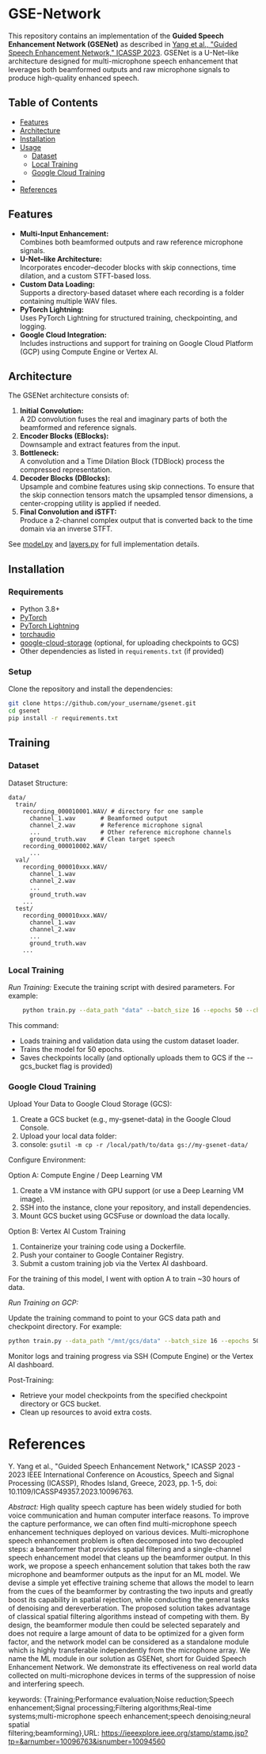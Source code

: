 # GSE-Network

This repository contains an implementation of the **Guided Speech Enhancement Network (GSENet)** as described in [Yang et al., "Guided Speech Enhancement Network," ICASSP 2023](https://ieeexplore.ieee.org/stamp/stamp.jsp?tp=&arnumber=10096763&isnumber=10094560). GSENet is a U-Net–like architecture designed for multi-microphone speech enhancement that leverages both beamformed outputs and raw microphone signals to produce high-quality enhanced speech.



## Table of Contents

- [Features](#features)
- [Architecture](#architecture)
- [Installation](#installation)
- [Usage](#usage)
  - [Dataset](#dataset)
  - [Local Training](#local-training)
  - [Google Cloud Training](#google-cloud-training)
- 
- [References](#references)

## Features

- **Multi-Input Enhancement:**  
  Combines both beamformed outputs and raw reference microphone signals.
- **U-Net–like Architecture:**  
  Incorporates encoder–decoder blocks with skip connections, time dilation, and a custom STFT-based loss.
- **Custom Data Loading:**  
  Supports a directory-based dataset where each recording is a folder containing multiple WAV files.
- **PyTorch Lightning:**  
  Uses PyTorch Lightning for structured training, checkpointing, and logging.
- **Google Cloud Integration:**  
  Includes instructions and support for training on Google Cloud Platform (GCP) using Compute Engine or Vertex AI.

## Architecture

The GSENet architecture consists of:

1. **Initial Convolution:**  
   A 2D convolution fuses the real and imaginary parts of both the beamformed and reference signals.
2. **Encoder Blocks (EBlocks):**  
   Downsample and extract features from the input.
3. **Bottleneck:**  
   A convolution and a Time Dilation Block (TDBlock) process the compressed representation.
4. **Decoder Blocks (DBlocks):**  
   Upsample and combine features using skip connections. To ensure that the skip connection tensors match the upsampled tensor dimensions, a center-cropping utility is applied if needed.
5. **Final Convolution and iSTFT:**  
   Produce a 2-channel complex output that is converted back to the time domain via an inverse STFT.

See [model.py](model.py) and [layers.py](layers.py) for full implementation details.

## Installation

### Requirements

- Python 3.8+
- [PyTorch](https://pytorch.org/)
- [PyTorch Lightning](https://www.pytorchlightning.ai/)
- [torchaudio](https://pytorch.org/audio/)
- [google-cloud-storage](https://pypi.org/project/google-cloud-storage/) (optional, for uploading checkpoints to GCS)
- Other dependencies as listed in `requirements.txt` (if provided)

### Setup

Clone the repository and install the dependencies:

```bash
git clone https://github.com/your_username/gsenet.git
cd gsenet
pip install -r requirements.txt
```


## Training

### Dataset
Dataset Structure:
```
data/
  train/
    recording_000010001.WAV/ # directory for one sample
      channel_1.wav       # Beamformed output
      channel_2.wav       # Reference microphone signal
      ...                 # Other reference microphone channels
      ground_truth.wav    # Clean target speech
    recording_000010002.WAV/
      ...
  val/
    recording_000010xxx.WAV/
      channel_1.wav
      channel_2.wav
      ...
      ground_truth.wav
    ...
  test/
    recording_000010xxx.WAV/
      channel_1.wav
      channel_2.wav
      ...
      ground_truth.wav
    ...
```

### Local Training

*Run Training:*
Execute the training script with desired parameters. For example:

```bash
    python train.py --data_path "data" --batch_size 16 --epochs 50 --checkpoint_dir "./checkpoints"
```
This command:
- Loads training and validation data using the custom dataset loader.
- Trains the model for 50 epochs.
- Saves checkpoints locally (and optionally uploads them to GCS if the --gcs_bucket flag is provided)

### Google Cloud Training

Upload Your Data to Google Cloud Storage (GCS):
1. Create a GCS bucket (e.g., my-gsenet-data) in the Google Cloud Console.
2. Upload your local data folder:
3. console: `gsutil -m cp -r /local/path/to/data gs://my-gsenet-data/`

Configure Environment:

Option A: Compute Engine / Deep Learning VM
1. Create a VM instance with GPU support (or use a Deep Learning VM image).
2. SSH into the instance, clone your repository, and install dependencies.
3. Mount GCS bucket using GCSFuse or download the data locally.

Option B: Vertex AI Custom Training
1. Containerize your training code using a Dockerfile.
2. Push your container to Google Container Registry.
3. Submit a custom training job via the Vertex AI dashboard.

For the training of this model, I went with option A to train ~30 hours of data.

*Run Training on GCP:*

Update the training command to point to your GCS data path and checkpoint directory. For example:

```bash
python train.py --data_path "/mnt/gcs/data" --batch_size 16 --epochs 50 --checkpoint_dir "./checkpoints" --gcs_bucket "my-gsenet-data"
```

Monitor logs and training progress via SSH (Compute Engine) or the Vertex AI dashboard.

Post-Training:

- Retrieve your model checkpoints from the specified checkpoint directory or GCS bucket.
- Clean up resources to avoid extra costs.

# References

Y. Yang et al., "Guided Speech Enhancement Network," ICASSP 2023 - 2023 IEEE International Conference on Acoustics, Speech and Signal Processing (ICASSP), Rhodes Island, Greece, 2023, pp. 1-5, doi: 10.1109/ICASSP49357.2023.10096763.

*Abstract:* High quality speech capture has been widely studied for both voice communication and human computer interface reasons. To improve the capture performance, we can often find multi-microphone speech enhancement techniques deployed on various devices. Multi-microphone speech enhancement problem is often decomposed into two decoupled steps: a beamformer that provides spatial filtering and a single-channel speech enhancement model that cleans up the beamformer output. In this work, we propose a speech enhancement solution that takes both the raw microphone and beamformer outputs as the input for an ML model. We devise a simple yet effective training scheme that allows the model to learn from the cues of the beamformer by contrasting the two inputs and greatly boost its capability in spatial rejection, while conducting the general tasks of denoising and dereverberation. The proposed solution takes advantage of classical spatial filtering algorithms instead of competing with them. By design, the beamformer module then could be selected separately and does not require a large amount of data to be optimized for a given form factor, and the network model can be considered as a standalone module which is highly transferable independently from the microphone array. We name the ML module in our solution as GSENet, short for Guided Speech Enhancement Network. We demonstrate its effectiveness on real world data collected on multi-microphone devices in terms of the suppression of noise and interfering speech. 

keywords: {Training;Performance evaluation;Noise reduction;Speech enhancement;Signal processing;Filtering algorithms;Real-time systems;multi-microphone speech enhancement;speech denoising;neural spatial filtering;beamforming},URL: https://ieeexplore.ieee.org/stamp/stamp.jsp?tp=&arnumber=10096763&isnumber=10094560

